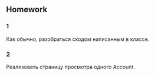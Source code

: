 ## Homework

### 1  
Как обычно, разобраться скодом написанным в классе.

### 2  
Реализовать страницу просмотра одного Account.  



   
  



 


  
	